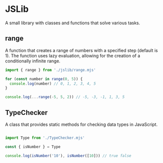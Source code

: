 # JSLib

A small library with classes and functions that solve various tasks.

## range

A function that creates a range of numbers with a specified step (default is 1). The function uses lazy evaluation, allowing for the creation of a conditionally infinite range.

```javascript
import { range } from './jslib/range.mjs'

for (const number in range(0, 5)) {
  console.log(number) // 0, 1, 2, 3, 4, 5
}

console.log(...range(-5, 5, 2)) // -5, -3, -1, 1, 3, 5
```

## TypeChecker

A class that provides static methods for checking data types in JavaScript.

```javascript

import Type from './TypeChecker.mjs'

const { isNumber } = Type

console.log(isNumber('10'), isNumber([10])) // true false

```
